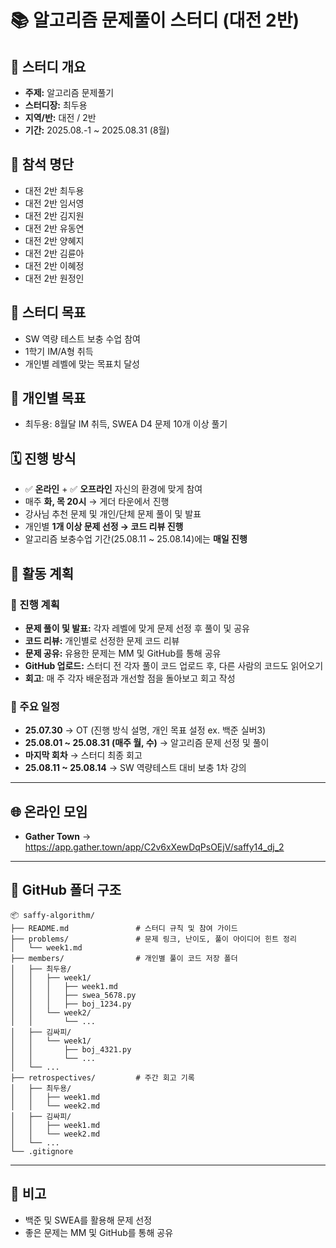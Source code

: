 # 📚 알고리즘 문제풀이 스터디 (대전 2반)

## 📌 스터디 개요
- **주제:** 알고리즘 문제풀기
- **스터디장:** 최두용
- **지역/반:** 대전 / 2반
- **기간:** 2025.08.-1 ~ 2025.08.31 (8월)

## 👥 참석 명단
- 대전 2반 최두용  
- 대전 2반 임서영  
- 대전 2반 김지원  
- 대전 2반 유동연  
- 대전 2반 양혜지  
- 대전 2반 김륜아  
- 대전 2반 이혜정  
- 대전 2반 원정인  

## 🎯 스터디 목표
- SW 역량 테스트 보충 수업 참여  
- 1학기 IM/A형 취득  
- 개인별 레벨에 맞는 목표치 달성

## 🎯 개인별 목표
- 최두용: 8월달 IM 취득, SWEA D4 문제 10개 이상 풀기


## 🗓️ 진행 방식
- ✅ **온라인** + ✅ **오프라인** 자신의 환경에 맞게 참여
- 매주 **화, 목 20시** → 게더 타운에서 진행
- 강사님 추천 문제 및 개인/단체 문제 풀이 및 발표
- 개인별 **1개 이상 문제 선정 → 코드 리뷰 진행**
- 알고리즘 보충수업 기간(25.08.11 ~ 25.08.14)에는 **매일 진행**

## 📅 활동 계획

### 📌 진행 계획
- **문제 풀이 및 발표:** 각자 레벨에 맞게 문제 선정 후 풀이 및 공유  
- **코드 리뷰:** 개인별로 선정한 문제 코드 리뷰  
- **문제 공유:** 유용한 문제는 MM 및 GitHub를 통해 공유  
- **GitHub 업로드:** 스터디 전 각자 풀이 코드 업로드 후, 다른 사람의 코드도 읽어오기  
- **회고**: 매 주 각자 배운점과 개선할 점을 돌아보고 회고 작성

### 📌 주요 일정
- **25.07.30** → OT (진행 방식 설명, 개인 목표 설정 ex. 백준 실버3)
- **25.08.01 ~ 25.08.31 (매주 월, 수)** → 알고리즘 문제 선정 및 풀이
- **마지막 회차** → 스터디 최종 회고
- **25.08.11 ~ 25.08.14** → SW 역량테스트 대비 보충 1차 강의

---

## 🌐 온라인 모임
- **Gather Town** → https://app.gather.town/app/C2v6xXewDqPsOEjV/saffy14_dj_2
---

## 📂 GitHub 폴더 구조
```
📦 saffy-algorithm/
├── README.md               # 스터디 규칙 및 참여 가이드
├── problems/               # 문제 링크, 난이도, 풀이 아이디어 힌트 정리
│   └── week1.md
├── members/                # 개인별 풀이 코드 저장 폴더
│   ├── 최두용/
│   │   ├── week1/
│   │   │   ├── week1.md
│   │   │   ├── swea_5678.py
│   │   │   ├── boj_1234.py
│   │   └── week2/
│   │       └── ...
│   ├── 김싸피/
│   │   └── week1/
│   │       ├── boj_4321.py
│   │       └── ...
│   └── ...
├── retrospectives/         # 주간 회고 기록
│   ├── 최두용/
│   │   ├── week1.md
│   │   └── week2.md
│   ├── 김싸피/
│   │   ├── week1.md
│   │   └── week2.md
│   └── ...
└── .gitignore
```

---

## 📌 비고
- 백준 및 SWEA를 활용해 문제 선정  
- 좋은 문제는 MM 및 GitHub를 통해 공유  

